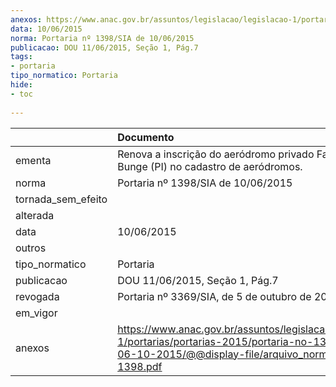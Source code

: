 ```yaml
---
anexos: https://www.anac.gov.br/assuntos/legislacao/legislacao-1/portarias/portarias-2015/portaria-no-1398-sia-de-06-10-2015/@@display-file/arquivo_norma/PA2015-1398.pdf
data: 10/06/2015
norma: Portaria nº 1398/SIA de 10/06/2015
publicacao: DOU 11/06/2015, Seção 1, Pág.7
tags:
- portaria
tipo_normatico: Portaria
hide: 
- toc 
 
---
```


|                    | Documento                                                                                                                                                         |
|:-------------------|:------------------------------------------------------------------------------------------------------------------------------------------------------------------|
| ementa             | Renova a inscrição do aeródromo privado Fazenda Bunge (PI) no cadastro de aeródromos.                                                                             |
| norma              | Portaria nº 1398/SIA de 10/06/2015                                                                                                                                |
| tornada_sem_efeito |                                                                                                                                                                   |
| alterada           |                                                                                                                                                                   |
| data               | 10/06/2015                                                                                                                                                        |
| outros             |                                                                                                                                                                   |
| tipo_normatico     | Portaria                                                                                                                                                          |
| publicacao         | DOU 11/06/2015, Seção 1, Pág.7                                                                                                                                    |
| revogada           | Portaria nº 3369/SIA, de 5 de outubro de 2017.                                                                                                                    |
| em_vigor           |                                                                                                                                                                   |
| anexos             | https://www.anac.gov.br/assuntos/legislacao/legislacao-1/portarias/portarias-2015/portaria-no-1398-sia-de-06-10-2015/@@display-file/arquivo_norma/PA2015-1398.pdf |